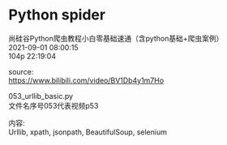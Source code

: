 # Python spider

尚硅谷Python爬虫教程小白零基础速通（含python基础+爬虫案例）  
2021-09-01 08:00:15  
104p 22:19:04

source:  
https://www.bilibili.com/video/BV1Db4y1m7Ho

053_urllib_basic.py  
文件名序号053代表视频p53

内容:  
Urllib, xpath, jsonpath, BeautifulSoup, selenium